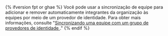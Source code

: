{% ifversion fpt or ghae %}
Você pode usar a sincronização de equipe para adicionar e remover automaticamente integrantes da organização às equipes por meio de um provedor de identidade. Para obter mais informações, consulte "[Sincronizando uma equipe com um grupo de provedores de identidade ](/organizations/organizing-members-into-teams/synchronizing-a-team-with-an-identity-provider-group)."
{% endif %}
